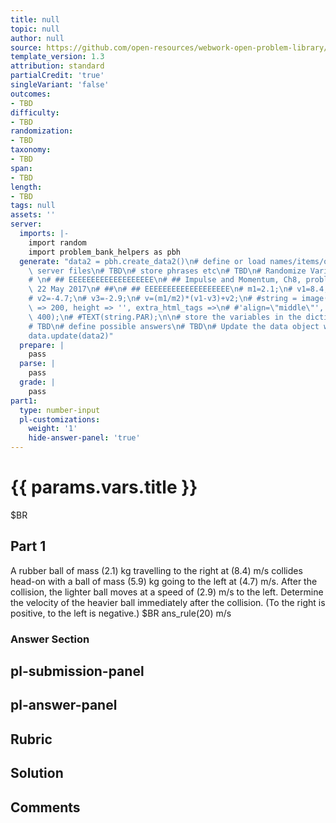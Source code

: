 ```yaml
---
title: null
topic: null
author: null
source: https://github.com/open-resources/webwork-open-problem-library/tree/master/Contrib/BrockPhysics/College_Physics_Urone/8.Linear_Momentum_and_Collisions/ch8-8.pg
template_version: 1.3
attribution: standard
partialCredit: 'true'
singleVariant: 'false'
outcomes:
- TBD
difficulty:
- TBD
randomization:
- TBD
taxonomy:
- TBD
span:
- TBD
length:
- TBD
tags: null
assets: ''
server:
  imports: |-
    import random
    import problem_bank_helpers as pbh
  generate: "data2 = pbh.create_data2()\n# define or load names/items/objects from\
    \ server files\n# TBD\n# store phrases etc\n# TBD\n# Randomize Variables\n# \n\
    # \n# ## EEEEEEEEEEEEEEEEEEE\n# ## Impulse and Momentum, Ch8, problem 8, D'Agostino,\
    \ 22 May 2017\n# ##\n# ## EEEEEEEEEEEEEEEEEEE\n# m1=2.1;\n# v1=8.4;\n# m2=5.9;\n\
    # v2=-4.7;\n# v3=-2.9;\n# v=(m1/m2)*(v1-v3)+v2;\n# #string = image('k_q1.png',width\
    \ => 200, height => '', extra_html_tags =>\n# #'align=\"middle\"', tex_size =>\
    \ 400);\n# #TEXT(string.PAR);\n\n# store the variables in the dictionary params\n\
    # TBD\n# define possible answers\n# TBD\n# Update the data object with a new dict\n\
    data.update(data2)"
  prepare: |
    pass
  parse: |
    pass
  grade: |
    pass
part1:
  type: number-input
  pl-customizations:
    weight: '1'
    hide-answer-panel: 'true'
---
```


# {{ params.vars.title }} 


$BR

## Part 1 
A rubber ball of mass (2.1) kg travelling to the right at (8.4) m/s collides head-on with a ball of mass (5.9) kg going to the left at (4.7) m/s. After the collision, the lighter ball moves at a speed of (2.9) m/s to the left. Determine the velocity of the heavier ball immediately after the collision. (To the right is positive, to the left is negative.) $BR ans_rule(20)  m/s 


 ### Answer Section


## pl-submission-panel 


## pl-answer-panel 


## Rubric 


## Solution 


## Comments 


